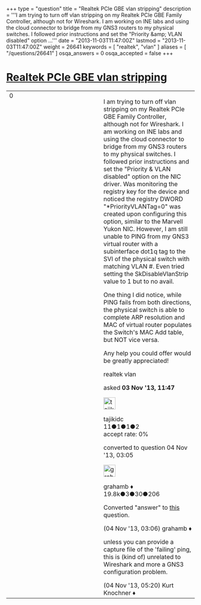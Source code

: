 +++
type = "question"
title = "Realtek PCIe GBE vlan stripping"
description = '''I am trying to turn off vlan stripping on my Realtek PCIe GBE Family Controller, although not for Wireshark. I am working on INE labs and using the cloud connector to bridge from my GNS3 routers to my physical switches. I followed prior instructions and set the &quot;Priority &amp;amp; VLAN disabled&quot; option ...'''
date = "2013-11-03T11:47:00Z"
lastmod = "2013-11-03T11:47:00Z"
weight = 26641
keywords = [ "realtek", "vlan" ]
aliases = [ "/questions/26641" ]
osqa_answers = 0
osqa_accepted = false
+++

<div class="headNormal">

# [Realtek PCIe GBE vlan stripping](/questions/26641/realtek-pcie-gbe-vlan-stripping)

</div>

<div id="main-body">

<div id="askform">

<table id="question-table" style="width:100%;"><colgroup><col style="width: 50%" /><col style="width: 50%" /></colgroup><tbody><tr class="odd"><td style="width: 30px; vertical-align: top"><div class="vote-buttons"><div id="post-26641-score" class="post-score" title="current number of votes">0</div><div id="favorite-count" class="favorite-count"></div></div></td><td><div id="item-right"><div class="question-body"><p>I am trying to turn off vlan stripping on my Realtek PCIe GBE Family Controller, although not for Wireshark. I am working on INE labs and using the cloud connector to bridge from my GNS3 routers to my physical switches. I followed prior instructions and set the "Priority &amp; VLAN disabled" option on the NIC driver. Was monitoring the registry key for the device and noticed the registry DWORD "*PriorityVLANTag=0" was created upon configuring this option, similar to the Marvell Yukon NIC. However, I am still unable to PING from my GNS3 virtual router with a subinterface dot1q tag to the SVI of the physical switch with matching VLAN #. Even tried setting the SkDisableVlanStrip value to 1 but to no avail.</p><p>One thing I did notice, while PING fails from both directions, the physical switch is able to complete ARP resolution and MAC of virtual router populates the Switch's MAC Add table, but NOT vice versa.</p><p>Any help you could offer would be greatly appreciated!</p></div><div id="question-tags" class="tags-container tags">realtek vlan</div><div id="question-controls" class="post-controls"></div><div class="post-update-info-container"><div class="post-update-info post-update-info-user"><p>asked <strong>03 Nov '13, 11:47</strong></p><img src="https://secure.gravatar.com/avatar/9385066850ce9688d3a8a2e6a01754d5?s=32&amp;d=identicon&amp;r=g" class="gravatar" width="32" height="32" alt="tajikidc&#39;s gravatar image" /><p>tajikidc<br />
<span class="score" title="11 reputation points">11</span><span title="1 badges"><span class="badge1">●</span><span class="badgecount">1</span></span><span title="1 badges"><span class="silver">●</span><span class="badgecount">1</span></span><span title="2 badges"><span class="bronze">●</span><span class="badgecount">2</span></span><br />
<span class="accept_rate" title="Rate of the user&#39;s accepted answers">accept rate:</span> <span title="tajikidc has no accepted answers">0%</span></p></div><div class="post-update-info post-update-info-edited"><p>converted to question 04 Nov '13, 03:05</p><img src="https://secure.gravatar.com/avatar/d2a7e24ca66604c749c7c88c1da8ff78?s=32&amp;d=identicon&amp;r=g" class="gravatar" width="32" height="32" alt="grahamb&#39;s gravatar image" /><p>grahamb ♦<br />
<span class="score" title="19834 reputation points"><span>19.8k</span></span><span title="3 badges"><span class="badge1">●</span><span class="badgecount">3</span></span><span title="30 badges"><span class="silver">●</span><span class="badgecount">30</span></span><span title="206 badges"><span class="bronze">●</span><span class="badgecount">206</span></span></p></div></div><div id="comments-container-26641" class="comments-container"><span id="26654"></span><div id="comment-26654" class="comment"><div id="post-26654-score" class="comment-score"></div><div class="comment-text"><p>Converted "answer" to <a href="http://ask.wireshark.org/questions/5996/how-to-configure-realtek-pcie-gbe-family-controller-to-capture-vlan-tag-packet">this</a> question.</p></div><div id="comment-26654-info" class="comment-info"><span class="comment-age">(04 Nov '13, 03:06)</span> grahamb ♦</div></div><span id="26658"></span><div id="comment-26658" class="comment"><div id="post-26658-score" class="comment-score"></div><div class="comment-text"><p>unless you can provide a capture file of the 'failing' ping, this is (kind of) unrelated to Wireshark and more a GNS3 configuration problem.</p></div><div id="comment-26658-info" class="comment-info"><span class="comment-age">(04 Nov '13, 05:20)</span> Kurt Knochner ♦</div></div></div><div id="comment-tools-26641" class="comment-tools"></div><div class="clear"></div><div id="comment-26641-form-container" class="comment-form-container"></div><div class="clear"></div></div></td></tr></tbody></table>

</div>

</div>

